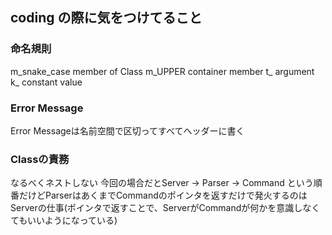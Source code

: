 ## coding の際に気をつけてること

### 命名規則
m_snake_case member of Class
m_UPPER container member 
t_ argument
k_ constant value


### Error Message
Error Messageは名前空間で区切ってすべてヘッダーに書く



### Classの責務
なるべくネストしない
今回の場合だとServer -> Parser -> Command
という順番だけどParserはあくまでCommandのポインタを返すだけで発火するのはServerの仕事(ポインタで返すことで、ServerがCommandが何かを意識しなくてもいいようになっている)